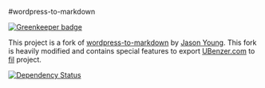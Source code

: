 #wordpress-to-markdown

[![Greenkeeper badge](https://badges.greenkeeper.io/ubenzer/ubenzercom-wordpress-to-markdown.svg)](https://greenkeeper.io/)

This project is a fork of [wordpress-to-markdown](https://github.com/ytechie/wordpress-to-markdown)
by [Jason Young](ytechie.com). This fork is heavily modified and contains special features to export
[UBenzer.com](http://www.ubenzer.com) to [fil](https://github.com/ubenzer/fil) project.

[![Dependency Status](https://david-dm.org/ubenzer/ubenzercom-wordpress-to-markdown.svg)](https://david-dm.org/ubenzer/ubenzercom-wordpress-to-markdown)
